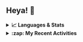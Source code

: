 ## Heya! 👋

<details>
  <summary><strong>📈 Languages & Stats</strong></summary>
  <img src="https://github-readme-stats.vercel.app/api?username=bunningss&show_icons=true&theme=dark&hide_border=true"
       alt="Tayef's GitHub stats" />
  <img src="https://github-readme-stats.vercel.app/api/top-langs/?username=bunningss&show_icons=true&theme=dark&hide_border=true&layout=compact&langs_count=5"
       alt="Tayef's Top GitHub Languages" />
</details>

<details>
<summary><strong> :zap: My Recent Activities </strong></summary>

<!-- ACTIVITY-LIST:START -->
- [bunningss pushed to master in bunningss/school-manager](https://github.com/bunningss/school-manager/compare/618bb77403...c5c037cef6)
- [bunningss pushed to master in bunningss/school-manager](https://github.com/bunningss/school-manager/compare/ad1761f2a5...618bb77403)
- [bunningss pushed to master in bunningss/school-manager](https://github.com/bunningss/school-manager/compare/c4a0fd3458...ad1761f2a5)
- [bunningss pushed to master in bunningss/school-manager](https://github.com/bunningss/school-manager/compare/17398f0d1d...c4a0fd3458)
- [bunningss pushed to master in bunningss/school-manager](https://github.com/bunningss/school-manager/compare/4b786634c6...17398f0d1d)
<!-- ACTIVITY-LIST:END -->

</details>
